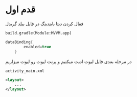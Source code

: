 # قدم اول 

فعال کردن دیتا بایندینگ در فایل بیلد گریدل

``build.gradle(Module:MVVM.app)``
```groovy
dataBinding{
        enabled=true
    }
```

در مرحله بعدی فایل لیوت ادیت میکنیم و پرنت لیوت رو لیوت میزاریم

``activity_main.xml``
```xml
<layout>
    ...
</layout>
```


